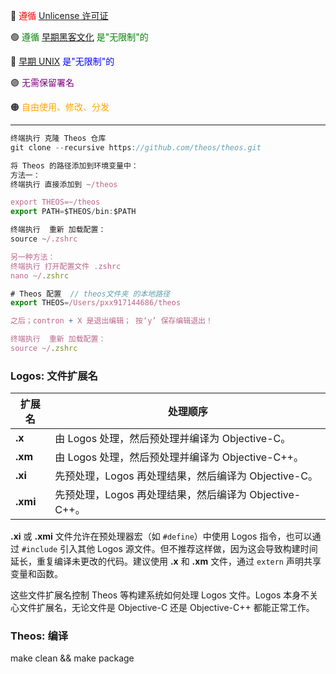 
🔴 <font color="red">遵循 [Unlicense 许可证](https://unlicense.org/#unlicensed-free-software)</font>

🟢 <font color="green">遵循 [早期黑客文化](https://en.wikipedia.org/wiki/Hacker_culture) 是"无限制"的</font>

🔵 <font color="blue">[早期 UNIX](https://en.wikipedia.org/wiki/History_of_Unix) 是"无限制"的</font>

🟣 <font color="purple">无需保留署名</font>

🟠 <font color="orange">自由使用、修改、分发</font>

---

```js
终端执行 克隆 Theos 仓库
git clone --recursive https://github.com/theos/theos.git

将 Theos 的路径添加到环境变量中：
方法一：
终端执行 直接添加到 ~/theos

export THEOS=~/theos
export PATH=$THEOS/bin:$PATH

终端执行  重新 加载配置：
source ~/.zshrc

另一种方法：
终端执行 打开配置文件 .zshrc
nano ~/.zshrc

# Theos 配置  // theos文件夹 的本地路径
export THEOS=/Users/pxx917144686/theos     

之后；contron + X 是退出编辑； 按‘y’ 保存编辑退出！

终端执行  重新 加载配置：
source ~/.zshrc
```

</td>
</tr>
</table>

</details>




### Logos: 文件扩展名

| **扩展名** | **处理顺序**                                                                 |
|------------|-----------------------------------------------------------------------------|
| **.x**     | 由 Logos 处理，然后预处理并编译为 Objective-C。                                |
| **.xm**    | 由 Logos 处理，然后预处理并编译为 Objective-C++。                              |
| **.xi**    | 先预处理，Logos 再处理结果，然后编译为 Objective-C。                          |
| **.xmi**   | 先预处理，Logos 再处理结果，然后编译为 Objective-C++。                        |

**.xi** 或 **.xmi** 文件允许在预处理器宏（如 `#define`）中使用 Logos 指令，也可以通过 `#include` 引入其他 Logos 源文件。但不推荐这样做，因为这会导致构建时间延长，重复编译未更改的代码。建议使用 **.x** 和 **.xm** 文件，通过 `extern` 声明共享变量和函数。

这些文件扩展名控制 Theos 等构建系统如何处理 Logos 文件。Logos 本身不关心文件扩展名，无论文件是 Objective-C 还是 Objective-C++ 都能正常工作。



### Theos: 编译

make clean && make package
